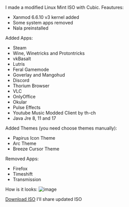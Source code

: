 I made a modified Linux Mint ISO with Cubic.
Feautures:
- Xanmod 6.6.10 v3 kernel added
- Some system apps removed
- Nala preinstalled
  
Added Apps:
- Steam
- Wine, Winetricks and Protontricks
- vkBasalt
- Lutris
- Feral Gamemode
- Goverlay and Mangohud
- Discord
- Thorium Browser
- VLC
- OnlyOffice
- Okular
- Pulse Effects
- Youtube Music Modded Client by th-ch
- Java Jre 8, 11 and 17

Added Themes (you need choose themes manually):
- Papirus Icon Theme
- Arc Theme
- Breeze Cursor Theme

Removed Apps:
- Firefox
- Timeshift
- Transmission

How is it looks:
![image](https://github.com/Efeisot/mint-xfce-cubic-iso/assets/104940108/a30e9e7d-659a-47c2-a363-f88c88aad11e)

[Download ISO](https://drive.google.com/file/d/1bx6SYmGS7IHCAlzXGiCKINJVOABg0JKp/view?usp=sharing) 
I'll share updated ISO
